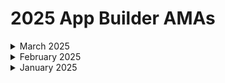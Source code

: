 # 2025 App Builder AMAs

<details>

<summary>March 2025</summary>

[mar-5-2025-a-new-project-manager-has-appeared.md](mar-5-2025-a-new-project-manager-has-appeared.md "mention")

</details>

<details>

<summary>February 2025</summary>

[feb-19-2025-a-custom-customer-portal-and-making-rewst-inside-of-rewst.md](feb-19-2025-a-custom-customer-portal-and-making-rewst-inside-of-rewst.md "mention")

[feb-5-2025-rewst-app-builder-updates-+-live-demo-of-new-options-filter.md](feb-5-2025-rewst-app-builder-updates-+-live-demo-of-new-options-filter.md "mention")

</details>

<details>

<summary>January 2025</summary>

[jan-8-2025-portals-features-design-updates-and-future-plans.md](jan-8-2025-portals-features-design-updates-and-future-plans.md "mention")

</details>

